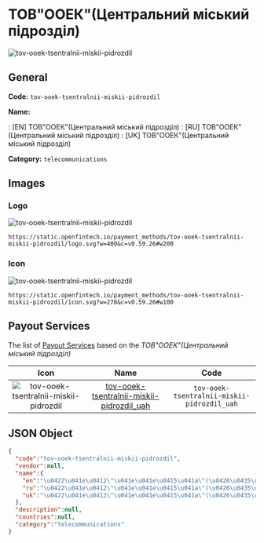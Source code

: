 
# ТОВ"ООЕК"(Центральний міський підрозділ) 
![tov-ooek-tsentralnii-miskii-pidrozdil](https://static.openfintech.io/payment_methods/tov-ooek-tsentralnii-miskii-pidrozdil/logo.svg?w=400&c=v0.59.26#w200)  

## General 
**Code:** `tov-ooek-tsentralnii-miskii-pidrozdil` 
 
**Name:** 
 
:	[EN] ТОВ"ООЕК"(Центральний міський підрозділ) 
:	[RU] ТОВ"ООЕК"(Центральний міський підрозділ) 
:	[UK] ТОВ"ООЕК"(Центральний міський підрозділ) 
 
**Category:** `telecommunications` 
 

## Images 

### Logo 
![tov-ooek-tsentralnii-miskii-pidrozdil](https://static.openfintech.io/payment_methods/tov-ooek-tsentralnii-miskii-pidrozdil/logo.svg?w=400&c=v0.59.26#w200)  

```
https://static.openfintech.io/payment_methods/tov-ooek-tsentralnii-miskii-pidrozdil/logo.svg?w=400&c=v0.59.26#w200
```  

### Icon 
![tov-ooek-tsentralnii-miskii-pidrozdil](https://static.openfintech.io/payment_methods/tov-ooek-tsentralnii-miskii-pidrozdil/icon.svg?w=278&c=v0.59.26#w100)  

```
https://static.openfintech.io/payment_methods/tov-ooek-tsentralnii-miskii-pidrozdil/icon.svg?w=278&c=v0.59.26#w100
```  

## Payout Services 
 
The list of [Payout Services](/payout-services/) based on the _ТОВ"ООЕК"(Центральний міський підрозділ)_ 

|Icon|Name|Code| 
|:---:|:---:|:---:| 
|![tov-ooek-tsentralnii-miskii-pidrozdil](https://static.openfintech.io/payout_methods/tov-ooek-tsentralnii-miskii-pidrozdil/icon.svg?w=278&c=v0.59.26#w40) |[tov-ooek-tsentralnii-miskii-pidrozdil_uah](/payout-services/tov-ooek-tsentralnii-miskii-pidrozdil_uah/)|`tov-ooek-tsentralnii-miskii-pidrozdil_uah`| 
 

## JSON Object 

```json
{
  "code":"tov-ooek-tsentralnii-miskii-pidrozdil",
  "vendor":null,
  "name":{
    "en":"\u0422\u041e\u0412\"\u041e\u041e\u0415\u041a\"(\u0426\u0435\u043d\u0442\u0440\u0430\u043b\u044c\u043d\u0438\u0439 \u043c\u0456\u0441\u044c\u043a\u0438\u0439 \u043f\u0456\u0434\u0440\u043e\u0437\u0434\u0456\u043b)",
    "ru":"\u0422\u041e\u0412\"\u041e\u041e\u0415\u041a\"(\u0426\u0435\u043d\u0442\u0440\u0430\u043b\u044c\u043d\u0438\u0439 \u043c\u0456\u0441\u044c\u043a\u0438\u0439 \u043f\u0456\u0434\u0440\u043e\u0437\u0434\u0456\u043b)",
    "uk":"\u0422\u041e\u0412\"\u041e\u041e\u0415\u041a\"(\u0426\u0435\u043d\u0442\u0440\u0430\u043b\u044c\u043d\u0438\u0439 \u043c\u0456\u0441\u044c\u043a\u0438\u0439 \u043f\u0456\u0434\u0440\u043e\u0437\u0434\u0456\u043b)"
  },
  "description":null,
  "countries":null,
  "category":"telecommunications"
}
```  
